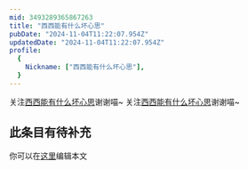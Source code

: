 ```yaml
---
mid: 3493289365867263
title: "西西能有什么坏心思"
pubDate: "2024-11-04T11:22:07.954Z"
updatedDate: "2024-11-04T11:22:07.954Z"
profile:
  {
    Nickname: ["西西能有什么坏心思"],
  }
---
```


关注[西西能有什么坏心思](https://space.bilibili.com/3493289365867263)谢谢喵~ 关注[西西能有什么坏心思](https://space.bilibili.com/3493289365867263)谢谢喵~

## 此条目有待补充
你可以在[这里](https://github.com/Yuhanawa/VTuber.ICU/edit/master/src/content/v/西西能有什么坏心思/index.md)编辑本文
